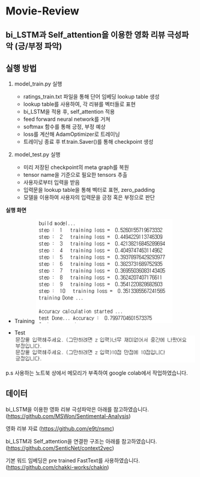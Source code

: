 # Movie-Review

## **bi_LSTM과 Self_attention을 이용한 영화 리뷰 극성파악 (긍/부정 파악)**

## **실행 방법**
1. model_train.py 실행
	- ratings_train.txt 파일을 통해 단어 임베딩 lookup table 생성
    - lookup table를 사용하여, 각 리뷰를 벡터들로 표현
    - bi_LSTM을 적용 후, self_attention 적용
    - feed forward neural network를 거쳐
    - softmax 함수를 통해 긍정, 부정 예상
    - loss를 계산해 AdamOptimizer로 트레이닝
    - 트레이닝 종료 후 tf.train.Saver()를 통해 checkpoint 생성
    
2. model_test.py 실행
	- 미리 저장된 checkpoint의 meta graph를 복원
    - tensor name을 기준으로 필요한 tensors 추출
    - 사용자로부터 입력을 받음
    - 입력문을 lookup table을 통해 벡터로 표현, zero_padding
    - 모델을 이용하여 사용자의 입력문을 긍정 혹은 부정으로 판단
    
**실행 화면**
- Training
![training_img](./img/training.png)

- Test
![test_img](./img/test.png)

p.s 사용하는 노트북 상에서 메모리가 부족하여 google colab에서 작업하였습니다.

## **데이터**

bi_LSTM을 이용한 영화 리뷰 극성파악은 아래를 참고하였습니다.
(https://github.com/MSWon/Sentimental-Analysis)

영화 리뷰 자료
(https://github.com/e9t/nsmc)

bi_LSTM과 Self_attention을 연결한 구조는 아래를 참고하였습니다.
(https://github.com/SenticNet/context2vec)

기본 워드 임베딩은 pre trained FastText를 사용하였습니다.
(https://github.com/chakki-works/chakin)
